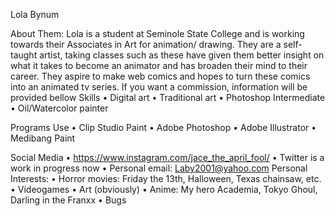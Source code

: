 

Lola Bynum


About Them:
Lola is a student at Seminole State College and is working towards their Associates in Art for animation/ drawing.
They are a self-taught artist, taking classes such as these have given them better insight on what it takes to become an animator and has broaden their mind to their career. They aspire to make web comics and hopes to turn these comics into an animated tv series. If you want a commission, information will be provided bellow
Skills
•	Digital art
•	Traditional art
•	Photoshop Intermediate
•	Oil/Watercolor painter

Programs Use
•	Clip Studio Paint
•	Adobe Photoshop
•	Adobe Illustrator
•	Medibang Paint

Social Media
•	https://www.instagram.com/jace_the_april_fool/
•	Twitter is a work in progress now
•	Personal email: Laby2001@yahoo.com
Personal Interests:
•	Horror movies: Friday the 13th, Halloween, Texas chainsaw, etc.
•	Videogames
•	Art (obviously)
•	Anime: My hero Academia, Tokyo Ghoul, Darling in the Franxx
•	Bugs
